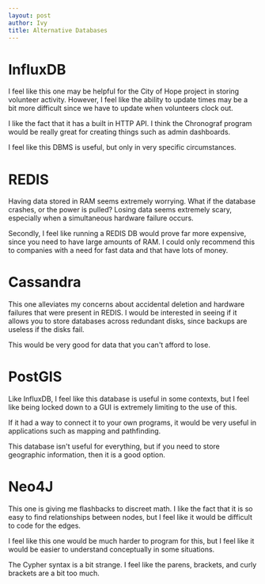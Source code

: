 ```yaml
---
layout: post
author: Ivy
title: Alternative Databases
---
```


# InfluxDB

I feel like this one may be helpful for the City of Hope project in storing volunteer activity. However, I feel like the ability to update times may be a bit more difficult since we have to update when volunteers clock out.

I like the fact that it has a built in HTTP API. I think the Chronograf program would be really great for creating things such as admin dashboards.

I feel like this DBMS is useful, but only in very specific circumstances.

 

# REDIS

Having data stored in RAM seems extremely worrying. What if the database crashes, or the power is pulled? Losing data seems extremely scary, especially when a simultaneous hardware failure occurs.

Secondly, I feel like running a REDIS DB would prove far more expensive, since you need to have large amounts of RAM. I could only recommend this to companies with a need for fast data and that have lots of money.


# Cassandra 

This one alleviates my concerns about accidental deletion and hardware failures that were present in REDIS. I would be interested in seeing if it allows you to store databases across redundant disks, since backups are useless if the disks fail.

This would be very good for data that you can't afford to lose.


# PostGIS

Like InfluxDB, I feel like this database is useful in some contexts, but I feel like being locked down to a GUI is extremely limiting to the use of this.

If it had a way to connect it to your own programs, it would be very useful in applications such as mapping and pathfinding. 

This database isn't useful for everything, but if you need to store geographic information, then it is a good option.


# Neo4J
This one is giving me flashbacks to discreet math. I like the fact that it is so easy to find relationships between nodes, but I feel like it would be difficult to code for the edges. 

I feel like this one would be much harder to program for this, but I feel like it would be easier to understand conceptually in some situations.

The Cypher syntax is a bit strange. I feel like the parens, brackets, and curly brackets are a bit too much.